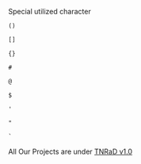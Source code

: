 Special utilized character
```
()
```
```
[]
```
```
{}
```
```
#
```
```
@
```
```
$
```
```
'
```
```
"
```
```
`
```

All Our Projects are under [TNRaD v1.0](https://github.com/ThunderNetworkRaD/license/blob/main/tnrad/v1.0.md)
